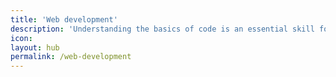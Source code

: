 ```yaml
---
title: 'Web development'
description: 'Understanding the basics of code is an essential skill for a UX designer.'
icon: 
layout: hub
permalink: /web-development
---
```

